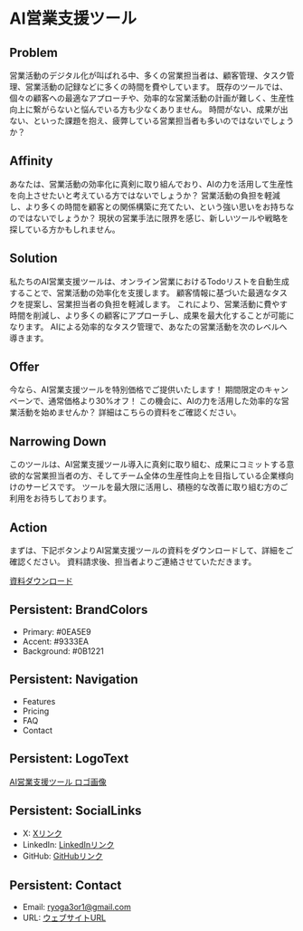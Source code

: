 # AI営業支援ツール
## Problem
営業活動のデジタル化が叫ばれる中、多くの営業担当者は、顧客管理、タスク管理、営業活動の記録などに多くの時間を費やしています。  既存のツールでは、個々の顧客への最適なアプローチや、効率的な営業活動の計画が難しく、生産性向上に繋がらないと悩んでいる方も少なくありません。  時間がない、成果が出ない、といった課題を抱え、疲弊している営業担当者も多いのではないでしょうか？

## Affinity
あなたは、営業活動の効率化に真剣に取り組んでおり、AIの力を活用して生産性を向上させたいと考えている方ではないでしょうか？  営業活動の負担を軽減し、より多くの時間を顧客との関係構築に充てたい、という強い思いをお持ちなのではないでしょうか？  現状の営業手法に限界を感じ、新しいツールや戦略を探している方かもしれません。

## Solution
私たちのAI営業支援ツールは、オンライン営業におけるTodoリストを自動生成することで、営業活動の効率化を支援します。  顧客情報に基づいた最適なタスクを提案し、営業担当者の負担を軽減します。  これにより、営業活動に費やす時間を削減し、より多くの顧客にアプローチし、成果を最大化することが可能になります。  AIによる効率的なタスク管理で、あなたの営業活動を次のレベルへ導きます。

## Offer
今なら、AI営業支援ツールを特別価格でご提供いたします！  期間限定のキャンペーンで、通常価格より30%オフ！  この機会に、AIの力を活用した効率的な営業活動を始めませんか？  詳細はこちらの資料をご確認ください。

## Narrowing Down
このツールは、AI営業支援ツール導入に真剣に取り組む、成果にコミットする意欲的な営業担当者の方、そしてチーム全体の生産性向上を目指している企業様向けのサービスです。  ツールを最大限に活用し、積極的な改善に取り組む方のご利用をお待ちしております。

## Action
まずは、下記ボタンよりAI営業支援ツールの資料をダウンロードして、詳細をご確認ください。  資料請求後、担当者よりご連絡させていただきます。

[資料ダウンロード](資料ダウンロードURL)


## Persistent: BrandColors
- Primary: #0EA5E9
- Accent: #9333EA
- Background: #0B1221

## Persistent: Navigation
- Features
- Pricing
- FAQ
- Contact

## Persistent: LogoText
[AI営業支援ツール ロゴ画像](ロゴ画像URL)

## Persistent: SocialLinks
- X: [Xリンク](XリンクURL)
- LinkedIn: [LinkedInリンク](LinkedInリンクURL)
- GitHub: [GitHubリンク](GitHubリンクURL)

## Persistent: Contact
- Email: ryoga3or1@gmail.com
- URL: [ウェブサイトURL](ウェブサイトURL)
